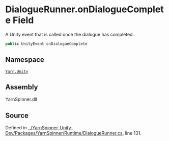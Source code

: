 <!-- This file was generated by a tool. Do not edit this file by hand. -->

# DialogueRunner.onDialogueComplete Field

A Unity event that is called once the dialogue has completed.


```csharp
public UnityEvent onDialogueComplete
```



## Namespace
[`Yarn.Unity`](/api/csharp/yarn.unity/README.md)

## Assembly
YarnSpinner.dll

## Source
Defined in [../YarnSpinner-Unity-Dev/Packages/YarnSpinner/Runtime/DialogueRunner.cs](https://github.com/YarnSpinnerTool/YarnSpinner-Unity//blob/develop/Runtime/DialogueRunner.cs#L131), line 131.

